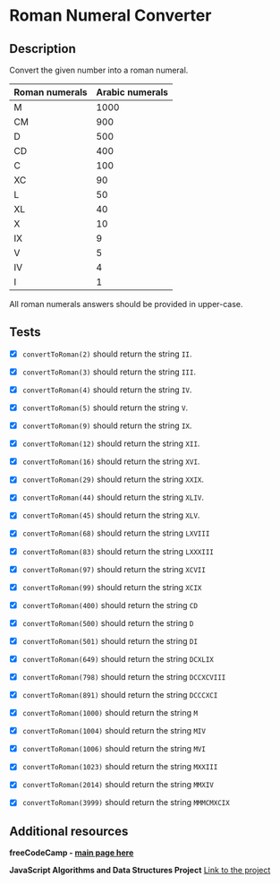 # Roman Numeral Converter

## Description

Convert the given number into a roman numeral.

| Roman numerals | Arabic numerals  |
|--|--|
| M|1000|
|CM | 900 |
|D |500 |
|CD|400|
|C|100|
|XC|90|
|L|50|
|XL|40|
|X|10|
|IX|9|
|V|5|
|IV|4|
|I|1 |

All roman numerals answers should be provided in upper-case.

## Tests

- [x] `convertToRoman(2)`  should return the string  `II`.

-   [x] `convertToRoman(3)`  should return the string  `III`.

-   [x] `convertToRoman(4)`  should return the string  `IV`.

-   [x] `convertToRoman(5)`  should return the string  `V`.

-  [x] `convertToRoman(9)`  should return the string  `IX`.

-   [x] `convertToRoman(12)`  should return the string  `XII`.

-   [x] `convertToRoman(16)`  should return the string  `XVI`.

-   [x] `convertToRoman(29)`  should return the string  `XXIX`.

-   [x] `convertToRoman(44)`  should return the string  `XLIV`.

-   [x] `convertToRoman(45)`  should return the string  `XLV`.

-   [x] `convertToRoman(68)`  should return the string  `LXVIII`

-  [x] `convertToRoman(83)`  should return the string  `LXXXIII`

-  [x] `convertToRoman(97)`  should return the string  `XCVII`

-   [x] `convertToRoman(99)`  should return the string  `XCIX`

-   [x] `convertToRoman(400)`  should return the string  `CD`

-   [x] `convertToRoman(500)`  should return the string  `D`

-   [x] `convertToRoman(501)`  should return the string  `DI`

-   [x] `convertToRoman(649)`  should return the string  `DCXLIX`

-   [x] `convertToRoman(798)`  should return the string  `DCCXCVIII`

-   [x] `convertToRoman(891)`  should return the string  `DCCCXCI`

-   [x] `convertToRoman(1000)`  should return the string  `M`

-   [x] `convertToRoman(1004)`  should return the string  `MIV`

-  [x] `convertToRoman(1006)`  should return the string  `MVI`

-   [x] `convertToRoman(1023)`  should return the string  `MXXIII`

-   [x] `convertToRoman(2014)`  should return the string  `MMXIV`

-   [x] `convertToRoman(3999)`  should return the string  `MMMCMXCIX`

## Additional resources
**freeCodeCamp - [main page here](https://www.freecodecamp.org/)**

**JavaScript Algorithms and Data Structures Project**
[Link to the project](https://www.freecodecamp.org/learn/javascript-algorithms-and-data-structures/javascript-algorithms-and-data-structures-projects/roman-numeral-converter)
